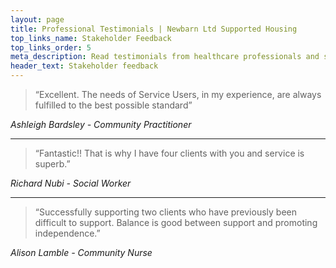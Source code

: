 ```yaml
---
layout: page
title: Professional Testimonials | Newbarn Ltd Supported Housing
top_links_name: Stakeholder Feedback
top_links_order: 5
meta_description: Read testimonials from healthcare professionals and social workers about Newbarn's high-quality supported housing services in Rochdale, Greater Manchester.
header_text: Stakeholder feedback
---
```


> “Excellent. The needs of Service Users, in my experience, are always fulfilled to the best possible standard”

_Ashleigh Bardsley - Community Practitioner_

---

> “Fantastic!! That is why I have four clients with you and service is superb.”

_Richard Nubi - Social Worker_

---

> “Successfully supporting two clients who have previously been difficult to support. Balance is good between support and promoting independence.”

_Alison Lamble - Community Nurse_
